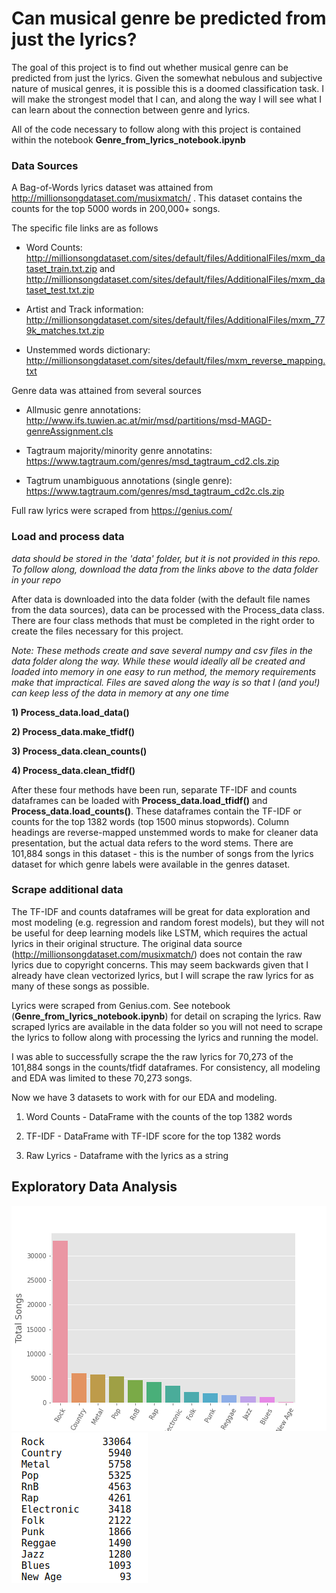 # Can musical genre be predicted from just the lyrics?

The goal of this project is to find out whether musical genre can be predicted from just the lyrics. Given the somewhat nebulous and subjective nature of musical genres, it is possible this is a doomed classification task. I will make the strongest model that I can, and along the way I will see what I can learn about the connection between genre and lyrics. 

All of the code necessary to follow along with this project is contained within the notebook **Genre_from_lyrics_notebook.ipynb** 

### Data Sources

A Bag-of-Words lyrics dataset was attained from http://millionsongdataset.com/musixmatch/ . This dataset contains the counts for the top 5000 words in 200,000+ songs. 

The specific file links are as follows

* Word Counts:
http://millionsongdataset.com/sites/default/files/AdditionalFiles/mxm_dataset_train.txt.zip
and
http://millionsongdataset.com/sites/default/files/AdditionalFiles/mxm_dataset_test.txt.zip

* Artist and Track information:
http://millionsongdataset.com/sites/default/files/AdditionalFiles/mxm_779k_matches.txt.zip

* Unstemmed words dictionary:
http://millionsongdataset.com/sites/default/files/mxm_reverse_mapping.txt


Genre data was attained from several sources

* Allmusic genre annotations: 
http://www.ifs.tuwien.ac.at/mir/msd/partitions/msd-MAGD-genreAssignment.cls

* Tagtraum majority/minority genre annotatins:
https://www.tagtraum.com/genres/msd_tagtraum_cd2.cls.zip

* Tagtrum unambiguous annotations (single genre):
https://www.tagtraum.com/genres/msd_tagtraum_cd2c.cls.zip


Full raw lyrics were scraped from https://genius.com/ 


### Load and process data

*data should be stored in the 'data' folder, but it is not provided in this repo. To follow along, download the data from the links above to the data folder in your repo*

After data is downloaded into the data folder (with the default file names from the data sources), data can be processed with the Process_data class. There are four class methods that must be completed in the right order to create the files necessary for this project.

*Note: These methods create and save several numpy and csv files in the data folder along the way. While these would ideally all be created and loaded into memory in one easy to run method, the memory requirements make that impractical. Files are saved along the way is so that I (and you!) can keep less of the data in memory at any one time*

**1) Process_data.load_data()**

**2) Process_data.make_tfidf()**

**3) Process_data.clean_counts()**

**4) Process_data.clean_tfidf()**

After these four methods have been run, separate TF-IDF and counts dataframes can be loaded with **Process_data.load_tfidf()** and **Process_data.load_counts()**. These dataframes contain the TF-IDF or counts for the top 1382 words (top 1500 minus stopwords). Column headings are reverse-mapped unstemmed words to make for cleaner data presentation, but the actual data refers to the word stems. There are 101,884 songs in this dataset - this is the number of songs from the lyrics dataset for which genre labels were available in the genres dataset.

### Scrape additional data

The TF-IDF and counts dataframes will be great for data exploration and most modeling (e.g. regression and random forest models), but they will not be useful for deep learning models like LSTM, which requires the actual lyrics in their original structure. The original data source (http://millionsongdataset.com/musixmatch/) does not contain the raw lyrics due to copyright concerns. This may seem backwards given that I already have clean vectorized lyrics, but I will scrape the raw lyrics for as many of these songs as possible.

Lyrics were scraped from Genius.com. See notebook (**Genre_from_lyrics_notebook.ipynb**) for detail on scraping the lyrics. Raw scraped lyrics are available in the data folder so you will not need to scrape the lyrics to follow along with processing the lyrics and running the model. 

I was able to successfully scrape the the raw lyrics for 70,273 of the 101,884 songs in the counts/tfidf dataframes. For consistency, all modeling and EDA was limited to these 70,273 songs.

Now we have 3 datasets to work with for our EDA and modeling. 

1) Word Counts - DataFrame with the counts of the top 1382 words

2) TF-IDF - DataFrame with TF-IDF score for the top 1382 words

3) Raw Lyrics - Dataframe with the lyrics as a string

## Exploratory Data Analysis

![](figs/distribution.png)  ![](figs/genre_counts.png)            
